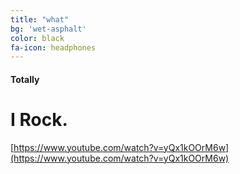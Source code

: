 ```yaml
---
title: "what"
bg: 'wet-asphalt'
color: black
fa-icon: headphones
---
```


#### Totally

# I Rock.
[https://www.youtube.com/watch?v=yQx1kOOrM6w](https://www.youtube.com/watch?v=yQx1kOOrM6w)



